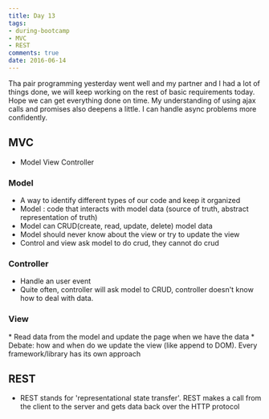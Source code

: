 ```yaml
---
title: Day 13 
tags: 
- during-bootcamp
- MVC
- REST
comments: true
date: 2016-06-14
---
```


Tha pair programming yesterday went well and my partner and I had a lot of things done, we will keep working on the rest of basic requirements today. Hope we can get everything done on time.  My understanding of using ajax calls and promises also deepens a little. I can handle async problems more confidently. 

MVC
--------------
* Model View Controller 

<h3> Model </h3>

* A way to identify different types of our code and keep it organized
* Model : code that interacts with model data (source of truth, abstract representation of truth)
* Model can CRUD(create, read, update, delete) model data
* Model should never know about the view or try to update the view
* Control and view ask model to do crud, they cannot do crud

<h3> Controller </h3>

* Handle an user event
* Quite often, controller will ask model to CRUD, controller doesn't know how to deal with data.

<h3> View </h3>
* Read data from the model and update the page when we have the data
* Debate: how and when do we update the view (like append to DOM). Every framework/library has its own approach


REST
---------
* REST stands for 'representational state transfer'. REST makes a call from the client to the server and gets data back over the HTTP protocol
